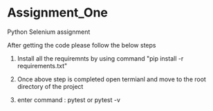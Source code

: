 # Assignment_One
Python Selenium assignment

After getting the code please follow the below steps

1) Install all the requiremnts by using command "pip install -r requirements.txt"

2) Once above step is completed open termianl and move to the root directory of the project

3) enter command : pytest or pytest -v
   
